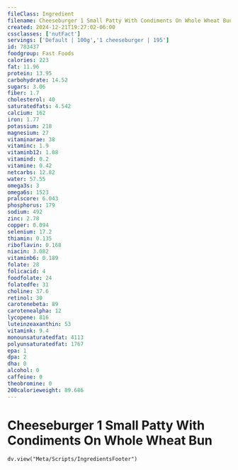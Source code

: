 ```yaml
---
fileClass: Ingredient
filename: Cheeseburger 1 Small Patty With Condiments On Whole Wheat Bun
created: 2024-12-21T19:27:02-06:00
cssclasses: ['nutFact']
servings: ['Default | 100g','1 cheeseburger | 195']
id: 783437
foodgroup: Fast Foods
calories: 223
fat: 11.96
protein: 13.95
carbohydrate: 14.52
sugars: 3.06
fiber: 1.7
cholesterol: 40
saturatedfats: 4.542
calcium: 162
iron: 1.77
potassium: 218
magnesium: 27
vitaminarae: 38
vitaminc: 1.9
vitaminb12: 1.08
vitamind: 0.2
vitamine: 0.42
netcarbs: 12.82
water: 57.55
omega3s: 3
omega6s: 1523
pralscore: 6.043
phosphorus: 179
sodium: 492
zinc: 2.78
copper: 0.094
selenium: 17.2
thiamin: 0.135
riboflavin: 0.168
niacin: 3.082
vitaminb6: 0.189
folate: 28
folicacid: 4
foodfolate: 24
folatedfe: 31
choline: 37.6
retinol: 30
carotenebeta: 89
carotenealpha: 12
lycopene: 816
luteinzeaxanthin: 53
vitamink: 9.4
monounsaturatedfat: 4113
polyunsaturatedfat: 1767
epa: 1
dpa: 2
dha: 0
alcohol: 0
caffeine: 0
theobromine: 0
200calorieweight: 89.686
---
```


# Cheeseburger 1 Small Patty With Condiments On Whole Wheat Bun

```dataviewjs
dv.view("Meta/Scripts/IngredientsFooter")
```